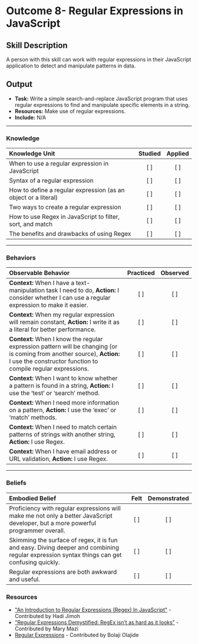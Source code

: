 # Outcome 8-  Regular Expressions in JavaScript

## Skill Description
A person with this skill can work with regular expressions in their JavaScript application to detect and manipulate patterns in data. 

## Output 
- **Task:** Write a simple search-and-replace JavaScript program that uses regular expressions to find and manipulate specific elements in a string. 
- **Resources:** Make use of regular expressions. 
- **Include:** N/A

-------

### Knowledge

| Knowledge Unit   |      Studied      | Applied |
|:-------------|:------------------:|:--------:|
| When to use a regular expression in JavaScript  | [ ] | [ ] |
| Syntax of a regular expression | [ ] | [ ] |
| How to define a regular expression (as an object or a literal) | [ ] | [ ] |
| Two ways to create a regular expression | [ ] | [ ] |
| How to use Regex in JavaScript to filter, sort, and match | [ ] | [ ] |
| The benefits and drawbacks of using Regex | [ ] | [ ] |

-------

### Behaviors

| Observable Behavior   |      Practiced      | Observed |
|:-------------|:------------------:|:--------:|
| **Context:** When I have a text-manipulation task I need to do, **Action:** I consider whether I can use a regular expression to make it easier. | [ ] | [ ] |
| **Context:** When my regular expression will remain constant, **Action:** I write it as a literal for better performance. | [ ] | [ ] |
| **Context:** When I know the regular expression pattern will be changing (or is coming from another source), **Action:** I use the constructor function to compile regular expressions. | [ ] | [ ] |
| **Context:** When I want to know whether a pattern is found in a string, **Action:** I use the ‘test’ or ‘search’ method. | [ ] | [ ] |
| **Context:** When I need more information on a pattern, **Action:** I use the ‘exec’ or ‘match’ methods. | [ ] | [ ] |
| **Context:** When I need to match certain patterns of strings with another string, **Action:** I use Regex. | [ ] | [ ] |
| **Context:** When I have email address or URL validation, **Action:** I use Regex. | [ ] | [ ] | 

-------

### Beliefs

| Embodied Belief   |      Felt      | Demonstrated |
|:-------------|:------------------:|:--------:|
| Proficiency with regular expressions will make me not only a better JavaScript developer, but a more powerful programmer overall. | [ ] | [ ] |
| Skimming the surface of regex, it is fun and easy. Diving deeper and combining regular expression syntax things can get confusing quickly. | [ ] | [ ] |
| Regular expressions are both awkward and useful. | [ ] | [ ] |

### Resources

- ["An Introduction to Regular Expressions (Regex) In JavaScript"](https://codeburst.io/an-introduction-to-regular-expressions-regex-in-javascript-1d3559e7ac9a) - Contributed by Hadi Jimoh
- ["Regular Expressions Demystified: RegEx isn’t as hard as it looks"](https://medium.freecodecamp.org/regular-expressions-demystified-regex-isnt-as-hard-as-it-looks-617b55cf787) - Contributed by Mary Mazi
- [Regular Expressions](https://www.regular-expressions.info/) - Contributed by Bolaji Olajide
